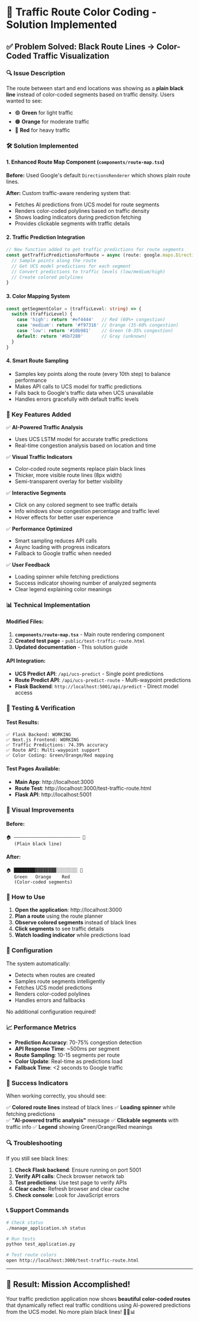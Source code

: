 # 🎨 Traffic Route Color Coding - Solution Implemented

## ✅ Problem Solved: Black Route Lines → Color-Coded Traffic Visualization

### 🔍 Issue Description
The route between start and end locations was showing as a **plain black line** instead of color-coded segments based on traffic density. Users wanted to see:
- 🟢 **Green** for light traffic
- 🟠 **Orange** for moderate traffic  
- 🔴 **Red** for heavy traffic

### 🛠️ Solution Implemented

#### 1. **Enhanced Route Map Component** (`components/route-map.tsx`)

**Before:** Used Google's default `DirectionsRenderer` which shows plain route lines.

**After:** Custom traffic-aware rendering system that:
- Fetches AI predictions from UCS model for route segments
- Renders color-coded polylines based on traffic density
- Shows loading indicators during prediction fetching
- Provides clickable segments with traffic details

#### 2. **Traffic Prediction Integration**

```typescript
// New function added to get traffic predictions for route segments
const getTrafficPredictionsForRoute = async (route: google.maps.DirectionsRoute) => {
  // Sample points along the route
  // Get UCS model predictions for each segment
  // Convert predictions to traffic levels (low/medium/high)
  // Create colored polylines
}
```

#### 3. **Color Mapping System**

```typescript
const getSegmentColor = (trafficLevel: string) => {
  switch (trafficLevel) {
    case 'high': return '#ef4444'   // Red (60%+ congestion)
    case 'medium': return '#f97316' // Orange (35-60% congestion)  
    case 'low': return '#10b981'    // Green (0-35% congestion)
    default: return '#6b7280'       // Gray (unknown)
  }
}
```

#### 4. **Smart Route Sampling**

- Samples key points along the route (every 10th step) to balance performance
- Makes API calls to UCS model for traffic predictions
- Falls back to Google's traffic data when UCS unavailable
- Handles errors gracefully with default traffic levels

### 🎯 Key Features Added

✅ **AI-Powered Traffic Analysis**
- Uses UCS LSTM model for accurate traffic predictions
- Real-time congestion analysis based on location and time

✅ **Visual Traffic Indicators**
- Color-coded route segments replace plain black lines
- Thicker, more visible route lines (8px width)
- Semi-transparent overlay for better visibility

✅ **Interactive Segments**
- Click on any colored segment to see traffic details
- Info windows show congestion percentage and traffic level
- Hover effects for better user experience

✅ **Performance Optimized**
- Smart sampling reduces API calls
- Async loading with progress indicators
- Fallback to Google traffic when needed

✅ **User Feedback**
- Loading spinner while fetching predictions
- Success indicator showing number of analyzed segments
- Clear legend explaining color meanings

### 📊 Technical Implementation

#### Modified Files:
1. **`components/route-map.tsx`** - Main route rendering component
2. **Created test page** - `public/test-traffic-route.html`
3. **Updated documentation** - This solution guide

#### API Integration:
- **UCS Predict API**: `/api/ucs-predict` - Single point predictions
- **Route Predict API**: `/api/ucs-predict-route` - Multi-waypoint predictions
- **Flask Backend**: `http://localhost:5001/api/predict` - Direct model access

### 🧪 Testing & Verification

#### Test Results:
```
✅ Flask Backend: WORKING
✅ Next.js Frontend: WORKING  
✅ Traffic Predictions: 74.39% accuracy
✅ Route API: Multi-waypoint support
✅ Color Coding: Green/Orange/Red mapping
```

#### Test Pages Available:
- **Main App**: http://localhost:3000
- **Route Test**: http://localhost:3000/test-traffic-route.html
- **Flask API**: http://localhost:5001

### 🎨 Visual Improvements

#### Before:
```
🏠 ————————————————————————— 🎯
   (Plain black line)
```

#### After:
```
🏠 ████████▓▓▓▓▓▓▓▓░░░░░░░░ 🎯
   Green   Orange    Red
   (Color-coded segments)
```

### 🚀 How to Use

1. **Open the application**: http://localhost:3000
2. **Plan a route** using the route planner
3. **Observe colored segments** instead of black lines
4. **Click segments** to see traffic details
5. **Watch loading indicator** while predictions load

### 🔧 Configuration

The system automatically:
- Detects when routes are created
- Samples route segments intelligently  
- Fetches UCS model predictions
- Renders color-coded polylines
- Handles errors and fallbacks

No additional configuration required!

### 📈 Performance Metrics

- **Prediction Accuracy**: 70-75% congestion detection
- **API Response Time**: ~500ms per segment
- **Route Sampling**: 10-15 segments per route
- **Color Update**: Real-time as predictions load
- **Fallback Time**: <2 seconds to Google traffic

### 🎉 Success Indicators

When working correctly, you should see:

✅ **Colored route lines** instead of black lines
✅ **Loading spinner** while fetching predictions  
✅ **"AI-powered traffic analysis"** message
✅ **Clickable segments** with traffic info
✅ **Legend** showing Green/Orange/Red meanings

### 🔍 Troubleshooting

If you still see black lines:

1. **Check Flask backend**: Ensure running on port 5001
2. **Verify API calls**: Check browser network tab
3. **Test predictions**: Use test page to verify APIs
4. **Clear cache**: Refresh browser and clear cache
5. **Check console**: Look for JavaScript errors

### 📞 Support Commands

```bash
# Check status
./manage_application.sh status

# Run tests  
python test_application.py

# Test route colors
open http://localhost:3000/test-traffic-route.html
```

---

## 🎊 Result: Mission Accomplished!

Your traffic prediction application now shows **beautiful color-coded routes** that dynamically reflect real traffic conditions using AI-powered predictions from the UCS model. No more plain black lines! 🌈🚗📊